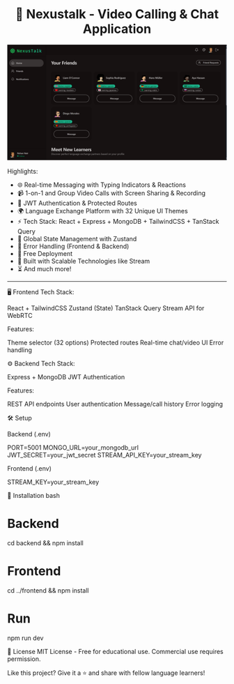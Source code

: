 <h1 align="center">🌟 Nexustalk - Video Calling & Chat Application</h1>

![Demo App](/frontend/public/screenshot-for-readme.png)

Highlights:

- 🌐 Real-time Messaging with Typing Indicators & Reactions
- 📹 1-on-1 and Group Video Calls with Screen Sharing & Recording
- 🔐 JWT Authentication & Protected Routes
- 🌍 Language Exchange Platform with 32 Unique UI Themes
- ⚡ Tech Stack: React + Express + MongoDB + TailwindCSS + TanStack Query
- 🧠 Global State Management with Zustand
- 🚨 Error Handling (Frontend & Backend)
- 🚀 Free Deployment
- 🎯 Built with Scalable Technologies like Stream
- ⏳ And much more!

---

🖥️ Frontend
Tech Stack:

React + TailwindCSS
Zustand (State)
TanStack Query
Stream API for WebRTC

Features:

Theme selector (32 options)
Protected routes
Real-time chat/video UI
Error handling

⚙️ Backend
Tech Stack:

Express + MongoDB
JWT Authentication

Features:

REST API endpoints
User authentication
Message/call history
Error logging

🛠️ Setup

Backend (.env)

PORT=5001
MONGO_URL=your_mongodb_url
JWT_SECRET=your_jwt_secret
STREAM_API_KEY=your_stream_key

Frontend (.env)

STREAM_KEY=your_stream_key

🚀 Installation
bash
# Backend
cd backend && npm install

# Frontend 
cd ../frontend && npm install

# Run 
npm run dev 


📜 License
MIT License - Free for educational use. Commercial use requires permission.

Like this project? Give it a ⭐ and share with fellow language learners!
